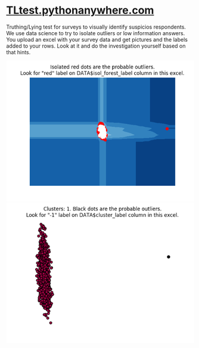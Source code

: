 # <a href=https://TLtest.pythonanywhere.com>TLtest.pythonanywhere.com</a>
Truthing/Lying test for surveys to visually identify suspicios respondents. 
We use data science to try to isolate outliers or low information answers.
You upload an excel with your survey data and get pictures and the labels added to your rows.
Look at it and do the investigation yourself based on that hints.

<img src=https://github.com/Motorrat/TLtest/blob/master/IsolationForest-Contamin5pct.png>
<img src=https://github.com/Motorrat/TLtest/blob/master/Clustering.png>
